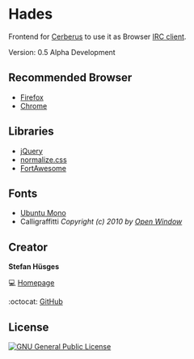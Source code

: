 Hades
=====

Frontend for [Cerberus][4] to use it as Browser [IRC client][5].

Version: 0.5 Alpha Development

## Recommended Browser

* [Firefox][10]
* [Chrome][11]

## Libraries
* [jQuery][6]
* [normalize.css][7]
* [FortAwesome][8]

## Fonts

* [Ubuntu Mono][12]
* Calligraffitti _Copyright (c) 2010 by [Open Window][13]_

## Creator

**Stefan Hüsges**

:computer: [Homepage][1]

:octocat: [GitHub][2]

## License
[![GNU General Public License](http://www.gnu.org/graphics/gplv3-127x51.png)][3]

[1]: http://www.mpcx.net
[2]: https://github.com/tronsha
[3]: http://www.gnu.org/licenses/gpl-3.0
[4]: https://github.com/tronsha/cerberus
[5]: https://en.wikipedia.org/wiki/Internet_Relay_Chat#Clients
[6]: http://jquery.com/
[7]: http://necolas.github.io/normalize.css/
[8]: http://fortawesome.github.io/Font-Awesome/
[9]: https://www.google.com/fonts
[10]: https://www.mozilla.org/en-US/firefox/developer/
[11]: https://www.google.com/chrome/
[12]: http://font.ubuntu.com/
[13]: mailto:dathanboardman@gmail.com
